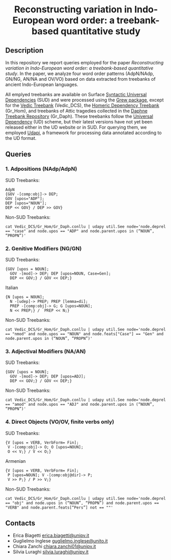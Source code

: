 <div align="center">
 
# Reconstructing variation in Indo-European word order: a treebank-based quantitative study

</div>

## Description

In this repository we report queries employed for the paper *Reconstructing variation in Indo-European word order: a treebank-based quantitative study*. In the paper, we analyze four word order patterns (AdpN/NAdp, GN/NG, AN/NA and OV/VO) based on data extracted from treebanks of ancient Indo-European languages.

All emplyed treebanks are available on Surface [Syntactic Universal Dependencies](https://surfacesyntacticud.github.io ) (SUD) and were processed using the [Grew package](ttps://grew.fr), except for the [Vedic Treebank](https://github.com/OliverHellwig/sanskrit/tree/master/papers/2020lrec/treebank) (Vedic_DCS), the [Homeric Dependency Treebank](https://github.com/francescomambrini/katholou/tree/main/ud_treebanks/agdt) (Gr_Hom), and treebanks of Attic tragedies collected in the [Daphne Treebank Repository](https://github.com/francescomambrini/Daphne) (Gr_Daph). These treebanks follow the [Universal Dependency](https://universaldependencies.org) (UD) scheme, but their latest versions have not yet been released either in the UD website or in SUD. For querying them, we employed [Udapi](https://udapi.github.io), a framework for processing data annotated according to the UD format.

## Queries

### 1. Adpositions (NAdp/AdpN)
SUD Treebanks: 
```
AdpN 
{GOV -[comp:obj]-> DEP; 
GOV [upos="ADP"]; 
DEP [upos="NOUN"];
DEP << GOV} / DEP >> GOV}
```
Non-SUD Treebanks: 
```
cat Vedic_DCS/Gr_Hom/Gr_Daph.conllu | udapy util.See node='node.deprel == "case" and node.upos == "ADP" and node.parent.upos in (“NOUN”, “PROPN”)' 
```

### 2. Genitive Modifiers (NG/GN)
SUD Treebanks:
```
{GOV [upos = NOUN];
  GOV -[mod]-> DEP; DEP [upos=NOUN, Case=Gen];
  DEP << GOV;} / GOV << DEP;}
```
Italian 
```
{N [upos = NOUN];
  N -[udep]-> PREP; PREP [lemma=di];
  PREP -[comp:obj]-> G; G [upos=NOUN]; 
  N << PREP;} /  PREP << N;}
```
Non-SUD Treebanks: 
```
cat Vedic_DCS/Gr_Hom/Gr_Daph.conllu | udapy util.See node='node.deprel == "nmod" and node.upos == "NOUN" and node.feats["Case"] == "Gen" and node.parent.upos in (“NOUN”, “PROPN”)' 
```

### 3. Adjectival Modifiers (NA/AN)
SUD Treebanks: 
```
{GOV [upos = NOUN];
  GOV -[mod]-> DEP; DEP [upos=ADJ];
  DEP << GOV;} / GOV << DEP;}
```
Non-SUD Treebanks: 
```
cat Vedic_DCS/Gr_Hom/Gr_Daph.conllu | udapy util.See node='node.deprel == "amod" and node.upos == "ADJ" and node.parent.upos in (“NOUN”, “PROPN”)' 
```

### 4. Direct Objects (VO/OV, finite verbs only)
SUD Treebanks:
```
{V [upos = VERB, VerbForm= Fin];
 V -[comp:obj]-> O; O [upos=NOUN];
 O << V;} / V << O;}
```
Armenian
```
{V [upos = VERB, VerbForm= Fin];
 P [upos=NOUN]; V -[comp:obj@dir]-> P; 
 V >> P;} / P >> V;}
```
Non-SUD Treebanks: 
```
cat Vedic_DCS/Gr_Hom/Gr_Daph.conllu | udapy util.See node='node.deprel == "obj" and node.upos in (“NOUN”, “PROPN”) and node.parent.upos == "VERB" and node.parent.feats[“Pers”] not == ""' 
```

## Contacts

- Erica Biagetti erica.biagetti@unipv.it
- Guglielmo Inglese guglielmo.inglese@unito.it
- Chiara Zanchi chiara.zanchi01@unipv.it
- Silvia Luraghi silvia.luraghi@unipv.it

